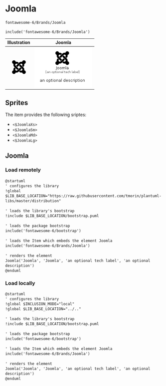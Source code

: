 # Joomla


```text
fontawesome-6/Brands/Joomla
```

```text
include('fontawesome-6/Brands/Joomla')
```



| Illustration | Joomla |
| :---: | :---: |
| ![illustration for Illustration](../../fontawesome-6/Brands/Joomla.png) | ![illustration for Joomla](../../fontawesome-6/Brands/Joomla.Local.png) |



## Sprites
The item provides the following sriptes:

- `<$JoomlaXs>`
- `<$JoomlaSm>`
- `<$JoomlaMd>`
- `<$JoomlaLg>`





## Joomla

### Load remotely
```plantuml
@startuml
' configures the library
!global $LIB_BASE_LOCATION="https://raw.githubusercontent.com/tmorin/plantuml-libs/master/distribution"

' loads the library's bootstrap
!include $LIB_BASE_LOCATION/bootstrap.puml

' loads the package bootstrap
include('fontawesome-6/bootstrap')

' loads the Item which embeds the element Joomla
include('fontawesome-6/Brands/Joomla')

' renders the element
Joomla('Joomla', 'Joomla', 'an optional tech label', 'an optional description')
@enduml
```

### Load locally
```plantuml
@startuml
' configures the library
!global $INCLUSION_MODE="local"
!global $LIB_BASE_LOCATION="../.."

' loads the library's bootstrap
!include $LIB_BASE_LOCATION/bootstrap.puml

' loads the package bootstrap
include('fontawesome-6/bootstrap')

' loads the Item which embeds the element Joomla
include('fontawesome-6/Brands/Joomla')

' renders the element
Joomla('Joomla', 'Joomla', 'an optional tech label', 'an optional description')
@enduml
```

